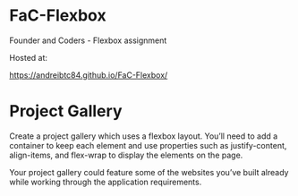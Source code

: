 # FaC-Flexbox

Founder and Coders - Flexbox assignment

Hosted at:

https://andreibtc84.github.io/FaC-Flexbox/

# Project Gallery

Create a project gallery which uses a flexbox layout. You’ll need to add a container to keep each element and use properties such as justify-content, align-items, and flex-wrap to display the elements on the page.

Your project gallery could feature some of the websites you’ve built already while working through the application requirements.
